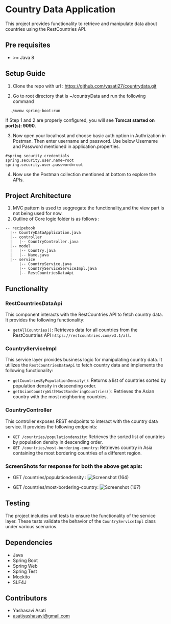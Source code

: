 # Country Data Application
This project provides functionality to retrieve and manipulate data about countries using the RestCountries API.

## Pre requisites
- \>= Java 8

## Setup Guide

1. Clone the repo with url : https://github.com/yasati27/countrydata.git

2. Go to root directory that is ~/countryData and run the following command
```
  ./mvnw spring-boot:run
```
If Step 1 and 2 are properly configured, you will see **Tomcat started on port(s): 9090**.

3. Now open your localhost and choose basic auth option in Authrization in Postman. Then enter username and password. Use below Username and Password mentioned in application.properties.
  ```
  #spring security credentials
  spring.security.user.name=root
  spring.security.user.password=root
  ```
4. Now use the Postman collection mentioned at bottom to explore the APIs.

## Project Architecture
1. MVC pattern is used to seggregate the functionality,and the view part is not being used for now.
2. Outline of Core logic folder is as follows :
  ```
  -- recipebook
    |-- CountryDataApplication.java
    |-- controller
    |   |-- CountryController.java
    |-- model
    |   |-- Country.java
    |   |-- Name.java
    |-- service
        |-- CountryService.java
        |-- CountryServiceServiceImpl.java
        |-- RestCountriesDataApi
  ```
## Functionality

### RestCountriesDataApi

This component interacts with the RestCountries API to fetch country data. It provides the following functionality:

- `getAllCountries()`: Retrieves data for all countries from the RestCountries API `https://restcountries.com/v3.1/all`.

### CountryServiceImpl

This service layer provides business logic for manipulating country data. It utilizes the `RestCountriesDataApi` to fetch country data and implements the following functionality:

- `getCountriesByPopulationDensity()`: Returns a list of countries sorted by population density in descending order.
- `getAsianCountryWithMostBorderingCountries()`: Retrieves the Asian country with the most neighboring countries.

### CountryController

This controller exposes REST endpoints to interact with the country data service. It provides the following endpoints:

- `GET /countries/populationdensity`: Retrieves the sorted list of countries by population density in descending order.
- `GET /countries/most-bordering-country`: Retrieves country in Asia containing the most bordering countries of a different region.

### ScreenShots for response for both the above get apis:
- GET /countries/populationdensity :
 ![Screenshot (164)](https://github.com/yasati27/countrydata/assets/170762397/9e084dd4-898d-466c-8d8c-c627dad3bab1)

- GET /countries/most-bordering-country:
  ![Screenshot (167)](https://github.com/yasati27/countrydata/assets/170762397/c071a142-0feb-460f-9748-5fda56b977d6)

## Testing

The project includes unit tests to ensure the functionality of the service layer. These tests validate the behavior of the `CountryServiceImpl` class under various scenarios.

## Dependencies

- Java
- Spring Boot
- Spring Web
- Spring Test
- Mockito
- SLF4J

## Contributors

- Yashasavi Asati
- asatiyashasavi@gmail.com


